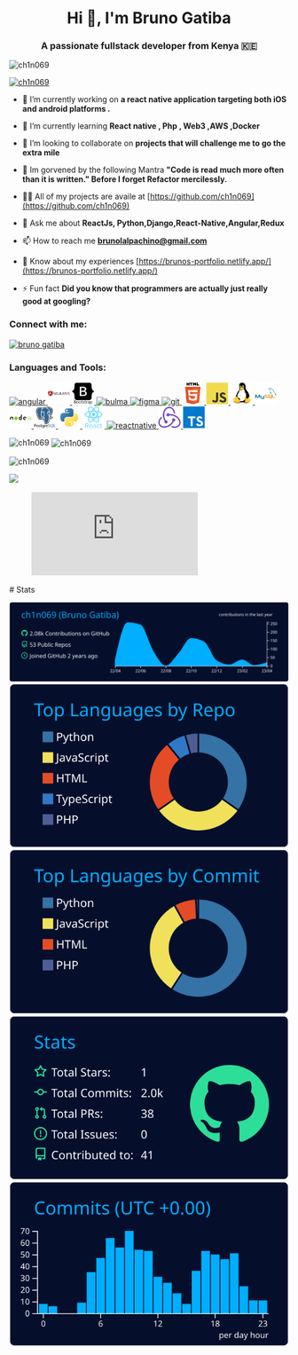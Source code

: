 <h1 align="center">Hi 👋, I'm Bruno Gatiba</h1>
<h3 align="center">A passionate fullstack developer from Kenya 🇰🇪</h3>

<p align="left"> <img src="https://komarev.com/ghpvc/?username=ch1n069&label=Profile%20views&color=0e75b6&style=flat" alt="ch1n069" /> </p>

<p align="left"> <a href="https://github.com/ryo-ma/github-profile-trophy"><img src="https://github-profile-trophy.vercel.app/?username=ch1n069" alt="ch1n069" /></a> </p>

- 🔭 I’m currently working on **a react native application targeting both iOS and android platforms .**

- 🌱 I’m currently learning **React native , Php , Web3 ,AWS ,Docker**

- 👯 I’m looking to collaborate on **projects that will challenge me to go the extra mile**

- 🧠 Im gorvened by the following Mantra **"Code is read much more often than it is written." Before I forget Refactor mercilessly.**

- 👨‍💻 All of my projects are availe at [https://github.com/ch1n069](https://github.com/ch1n069)

- 💬 Ask me about **ReactJs, Python,Django,React-Native,Angular,Redux**

- 📫 How to reach me **brunolalpachino@gmail.com**

- 📄 Know about my experiences [https://brunos-portfolio.netlify.app/](https://brunos-portfolio.netlify.app/)

- ⚡ Fun fact **Did you know that programmers are actually just really good at googling?**

<h3 align="left">Connect with me:</h3>
<p align="left">
<a href="https://linkedin.com/in/bruno gatiba" target="blank"><img align="center" src="https://raw.githubusercontent.com/rahuldkjain/github-profile-readme-generator/master/src/images/icons/Social/linked-in-alt.svg" alt="bruno gatiba" height="30" width="40" /></a>
</p>

<h3 align="left">Languages and Tools:</h3>
<p align="left"> <a href="https://angular.io" target="_blank" rel="noreferrer"> <img src="https://angular.io/assets/images/logos/angular/angular.svg" alt="angular" width="40" height="40"/> </a> <a href="https://angular.io" target="_blank" rel="noreferrer"> <img src="https://raw.githubusercontent.com/devicons/devicon/master/icons/angularjs/angularjs-original-wordmark.svg" alt="angularjs" width="40" height="40"/> </a> <a href="https://getbootstrap.com" target="_blank" rel="noreferrer"> <img src="https://raw.githubusercontent.com/devicons/devicon/master/icons/bootstrap/bootstrap-plain-wordmark.svg" alt="bootstrap" width="40" height="40"/> </a> <a href="https://bulma.io/" target="_blank" rel="noreferrer"> <img src="https://raw.githubusercontent.com/gilbarbara/logos/804dc257b59e144eaca5bc6ffd16949752c6f789/logos/bulma.svg" alt="bulma" width="40" height="40"/> </a> <a href="https://www.figma.com/" target="_blank" rel="noreferrer"> <img src="https://www.vectorlogo.zone/logos/figma/figma-icon.svg" alt="figma" width="40" height="40"/> </a> <a href="https://git-scm.com/" target="_blank" rel="noreferrer"> <img src="https://www.vectorlogo.zone/logos/git-scm/git-scm-icon.svg" alt="git" width="40" height="40"/> </a> <a href="https://www.w3.org/html/" target="_blank" rel="noreferrer"> <img src="https://raw.githubusercontent.com/devicons/devicon/master/icons/html5/html5-original-wordmark.svg" alt="html5" width="40" height="40"/> </a> <a href="https://developer.mozilla.org/en-US/docs/Web/JavaScript" target="_blank" rel="noreferrer"> <img src="https://raw.githubusercontent.com/devicons/devicon/master/icons/javascript/javascript-original.svg" alt="javascript" width="40" height="40"/> </a> <a href="https://www.linux.org/" target="_blank" rel="noreferrer"> <img src="https://raw.githubusercontent.com/devicons/devicon/master/icons/linux/linux-original.svg" alt="linux" width="40" height="40"/> </a> <a href="https://www.mysql.com/" target="_blank" rel="noreferrer"> <img src="https://raw.githubusercontent.com/devicons/devicon/master/icons/mysql/mysql-original-wordmark.svg" alt="mysql" width="40" height="40"/> </a> <a href="https://nodejs.org" target="_blank" rel="noreferrer"> <img src="https://raw.githubusercontent.com/devicons/devicon/master/icons/nodejs/nodejs-original-wordmark.svg" alt="nodejs" width="40" height="40"/> </a> <a href="https://www.postgresql.org" target="_blank" rel="noreferrer"> <img src="https://raw.githubusercontent.com/devicons/devicon/master/icons/postgresql/postgresql-original-wordmark.svg" alt="postgresql" width="40" height="40"/> </a> <a href="https://www.python.org" target="_blank" rel="noreferrer"> <img src="https://raw.githubusercontent.com/devicons/devicon/master/icons/python/python-original.svg" alt="python" width="40" height="40"/> </a> <a href="https://reactjs.org/" target="_blank" rel="noreferrer"> <img src="https://raw.githubusercontent.com/devicons/devicon/master/icons/react/react-original-wordmark.svg" alt="react" width="40" height="40"/> </a> <a href="https://reactnative.dev/" target="_blank" rel="noreferrer"> <img src="https://reactnative.dev/img/header_logo.svg" alt="reactnative" width="40" height="40"/> </a> <a href="https://redux.js.org" target="_blank" rel="noreferrer"> <img src="https://raw.githubusercontent.com/devicons/devicon/master/icons/redux/redux-original.svg" alt="redux" width="40" height="40"/> </a> <a href="https://www.typescriptlang.org/" target="_blank" rel="noreferrer"> <img src="https://raw.githubusercontent.com/devicons/devicon/master/icons/typescript/typescript-original.svg" alt="typescript" width="40" height="40"/> </a> </p>

<p><img align="left" src="https://github-readme-stats.vercel.app/api/top-langs?username=ch1n069&show_icons=true&locale=en&layout=compact" alt="ch1n069" /></p>

<p>&nbsp;<img align="center" src="https://github-readme-stats.vercel.app/api?username=ch1n069&show_icons=true&locale=en" alt="ch1n069" /></p>

<p><img align="center" src="https://github-readme-streak-stats.herokuapp.com/?user=ch1n069&" alt="ch1n069" /></p>




<img src="https://github-readme-stats.vercel.app/api?username=ch1n069&&show_icons=true&title_color=ffffff&icon_color=bb2acf&text_color=daf7dc&bg_color=151515">

<figure><embed src="https://wakatime.com/share/@719f399b-d637-477b-b4a8-e5a3a0897bb8/4eb8c164-43ee-4a20-99dc-cfc709f09d1b.svg"></embed></figure>
# Stats 

[![](https://raw.githubusercontent.com/ch1n069/Bruno-Gatiba/master/profile-summary-card-output/algolia/0-profile-details.svg)](https://github.com/vn7n24fzkq/github-profile-summary-cards)
[![](https://raw.githubusercontent.com/ch1n069/Bruno-Gatiba/master/profile-summary-card-output/algolia/1-repos-per-language.svg)](https://github.com/vn7n24fzkq/github-profile-summary-cards) [![](https://raw.githubusercontent.com/ch1n069/Bruno-Gatiba/master/profile-summary-card-output/algolia/2-most-commit-language.svg)](https://github.com/vn7n24fzkq/github-profile-summary-cards)
[![](https://raw.githubusercontent.com/ch1n069/Bruno-Gatiba/master/profile-summary-card-output/algolia/3-stats.svg)](https://github.com/vn7n24fzkq/github-profile-summary-cards) [![](https://raw.githubusercontent.com/ch1n069/Bruno-Gatiba/master/profile-summary-card-output/algolia/4-productive-time.svg)](https://github.com/vn7n24fzkq/github-profile-summary-cards)

